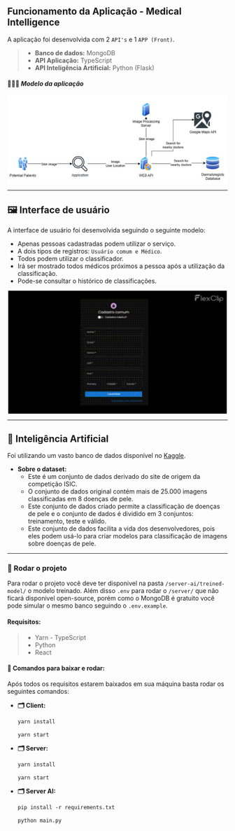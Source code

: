 ## Funcionamento da Aplicação - Medical Intelligence

A aplicação foi desenvolvida com 2 `API's` e 1 `APP (Front)`.

> - **Banco de dados:** MongoDB
> - **API Aplicação:** TypeScript
> - **API Inteligência Artificial:** Python (Flask)

#### 👩🏻‍💻 **_Modelo da aplicação_**
<div align="center"> 
    <img align="center" src="assets/modelo.png"/>
</div>

<hr>

## 🖼️ Interface de usuário

A interface de usuário foi desenvolvida seguindo o seguinte modelo:

- Apenas pessoas cadastradas podem utilizar o serviço.
- A dois tipos de registros: `Usuário comum e Médico`.
- Todos podem utilizar o classificador.
- Irá ser mostrado todos médicos próximos a pessoa após a utilização da classificação.
- Pode-se consultar o histórico de classificações.

<div align="center"> 
    <img align="center" src="assets/interfaces.gif" alt="Seu GIF" style="width: 500px; max-width: 800px;" />
</div>


<hr>

## 🤖 Inteligência Artificial

Foi utilizando um vasto banco de dados disponível no [Kaggle](https://www.kaggle.com/datasets/bhanuprasanna/isic-2019).

- **Sobre o dataset:**
    - Este é um conjunto de dados derivado do site de origem da competição ISIC.
    - O conjunto de dados original contém mais de 25.000 imagens classificadas em 8 doenças de pele.
    - Este conjunto de dados criado permite a classificação de doenças de pele e o conjunto de dados é dividido em 3 conjuntos: treinamento, teste e válido.
    - Este conjunto de dados facilita a vida dos desenvolvedores, pois eles podem usá-lo para criar modelos para classificação de imagens sobre doenças de pele.

<hr>

### 📡 Rodar o projeto

Para rodar o projeto você deve ter disponivel na pasta `/server-ai/treined-model/` o modelo treinado. Além disso `.env` para rodar o `/server/` que não ficará disponivel open-source, porém como o MongoDB é gratuito você pode simular o mesmo banco seguindo o `.env.example`.

#### Requisitos:
> - Yarn - TypeScript
> - Python
> - React

#### 💛 Comandos para baixar e rodar:

Após todos os requisitos estarem baixados em sua máquina basta rodar os seguintes comandos:

- **🗂️ Client:**
    ```
    yarn install
    ```

    ```
    yarn start
    ```
- **🗂️ Server:**
    ```
    yarn install
    ```

    ```
    yarn start
    ```
- **🗂️ Server AI:**
    ```
    pip install -r requirements.txt
    ```

    ```
    python main.py
    ```

